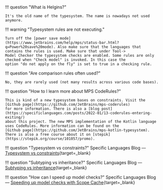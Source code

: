 !!! question "What is Helgins?"

    It's the old name of the typesystem. The name is nowadays not used anymore.

!!! warning  "Typesystem rules are not executing."

    Turn off the [power save mode](https://www.jetbrains.com/help/mps/status-bar.html?q=Power%20save%20mode). Also make sure that the languages that contains the rules is used. Make sure that under Tool->
    Model Checker the typesystem checks are enabled. Some rules are only checked when "Check model" is invoked. In this case the
    option "do not apply on the fly" is set to true in a checking rule.

!!! question  "Are comparison rules often used?"

    No, they are rarely used (not many results across various code bases).

!!! question "How to I learn more about MPS CodeRules?"

    This is kind of a new typesystem bases on constraints. Visit the [Github page](https://github.com/JetBrains/mps-coderules)
    for more information. There is also a [blog post](https://specificlanguages.com/posts/2022-01/13-coderules-entering-exiting/)
    about this project. The new MPS implementation of the Kotlin language uses CodeRules. More information can be found on the
    [Github page](https://github.com/JetBrains/mps-kotlin-typesystem). There is also a free course about it on [stepik](https://stepik.org/course/101057/promo).

!!! question "Typesystem vs constraints?"
    Specific Languages Blog &mdash; [Typesystem vs constraints](https://specificlanguages.com/posts/typesystem-vs-constraints/){target=_blank}

!!! question "Subtyping vs inheritance?"
    Specific Languages Blog &mdash; [Subtyping vs inheritance](https://specificlanguages.com/posts/2022-02/08-subtyping-vs-inheritance/){target=_blank}

!!! question "How can I speed up model checks?"
    Specific Languages Blog &mdash; [Speeding up model checks with Scope Cache](https://specificlanguages.com/posts/2022-01/26-speeding-up-model-checks-with-scope-cache/){target=_blank}